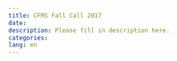```yaml
---
title: CFMS Fall Call 2017
date:
description: Please fill in description here.
categories:
lang: en
---
```

